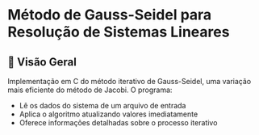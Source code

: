 
# Método de Gauss-Seidel para Resolução de Sistemas Lineares

## 📌 Visão Geral
Implementação em C do método iterativo de Gauss-Seidel, uma variação mais eficiente do método de Jacobi. O programa:
- Lê os dados do sistema de um arquivo de entrada
- Aplica o algoritmo atualizando valores imediatamente
- Oferece informações detalhadas sobre o processo iterativo


